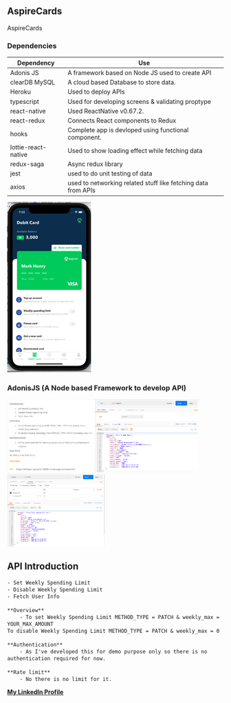 ## AspireCards
AspireCards


### Dependencies

| **Dependency**      | **Use**                                              			|
| ------------------- | --------------------------------------------------------------  |
| Adonis JS           | A framework based on Node JS used to create API      			|
| clearDB MySQL       | A cloud based Database to store data.                			|
| Heroku              | Used to deploy APIs                                  			|
| typescript          | Used for developing screens & validating proptype    			|
| react-native        | Used ReactNative v0.67.2.                            			|
| react-redux         | Connects React components to Redux                   			|
| hooks               | Complete app is devloped using functional component. 			|
| lottie-react-native | Used to show loading effect while fetching data      			|
| redux-saga          | Async redux library                                  			|
| jest                | used to do unit testing of data                      			|
| axios               | used to networking related stuff like fetching data from APIs   |


<img src="screenrecording/aspire_card_flow.gif" width="195" height="396"/>




### AdonisJS (A Node based Framework to develop API)
<img src="screenrecording/API_DOCUMENTATION.png" />

<img src="screenrecording/API_USER_DATA_RESPONSE.png" />

<img src="screenrecording/API_UPDATE_USER_DATA_RESPONSE.png" />





## API Introduction
    - Set Weekly Spending Limit
    - Disable Weekly Spending Limit
    - Fetch User Info

    **Overview**
        - To set Weekly Spending Limit METHOD_TYPE = PATCH & weekly_max = YOUR_MAX_AMOUNT
    To disable Weekly Spending Limit METHOD_TYPE = PATCH & weekly_max = 0 

    **Authentication**
        - As I've developed this for demo purpose only so there is no authentication required for now. 

    **Rate limit**
        - No there is no limit for it.  


**[My LinkedIn Profile](https://www.linkedin.com/in/akshay8feb/)**

